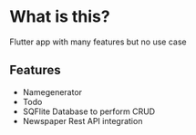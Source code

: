 # What is this?

Flutter app with many features but no use case

## Features

- Namegenerator
- Todo
- SQFlite Database to perform CRUD
- Newspaper Rest API integration
